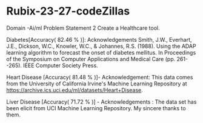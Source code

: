 # Rubix-23-27-codeZillas
Domain -Ai/ml
Problem Statement 2
Create a Healthcare tool.

Diabetes[Accuracy( 82.46 % )]: Acknowledgements
Smith, J.W., Everhart, J.E., Dickson, W.C., Knowler, W.C., & Johannes, R.S. (1988). Using the ADAP learning algorithm to forecast the onset of diabetes mellitus. In Proceedings of the Symposium on Computer Applications and Medical Care (pp. 261--265). IEEE Computer Society Press.


Heart Disease [Accuracy( 81.48 % )]- Acknowledgement: This data comes from the University of California Irvine's Machine Learning Repository at https://archive.ics.uci.edu/ml/datasets/Heart+Disease.

Liver Disease [Accuracy( 71.72 % )] - Acknowledgements : The data set has been elicit from UCI Machine Learning Repository. My sincere thanks to them.
